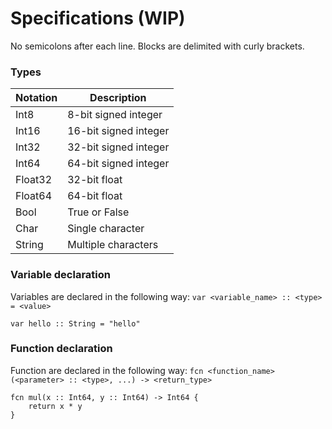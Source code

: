 # Specifications (WIP)

No semicolons after each line.
Blocks are delimited with curly brackets.

### Types

| Notation | Description |
| ------ | ------ |
| Int8 | 8-bit signed integer |
| Int16 | 16-bit signed integer |
| Int32 | 32-bit signed integer |
| Int64 | 64-bit signed integer |
| Float32 | 32-bit float |
| Float64 | 64-bit float |
| Bool | True or False |
| Char | Single character |
| String | Multiple characters |

### Variable declaration

Variables are declared in the following way: 
`var <variable_name> :: <type> = <value>`

```
var hello :: String = "hello"
```

### Function declaration

Function are declared in the following way:
`fcn <function_name>(<parameter> :: <type>, ...) -> <return_type>`

```
fcn mul(x :: Int64, y :: Int64) -> Int64 {
    return x * y
}
```